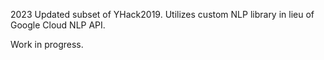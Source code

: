 2023 Updated subset of YHack2019. Utilizes custom NLP library in lieu of Google Cloud NLP API. 

Work in progress. 
